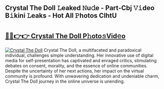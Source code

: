 ## Crystal The Doll 𝙻eaked 𝙽u𝚍e - Part-Cbj 𝚅𝚒deo B𝚒kini 𝙻eaks - Hot All 𝙿hotos CIhtU

# <h2><a href="http://ld4uqj.urlbe.top/?page=Crystal+The+Doll">🔗🔗👉👉 Crystal The Doll P𝚑oto𝚜Vid𝚎o</a></h2>

[![Crystal The Doll](https://i.imgur.com/eBuTRDB.gif)](http://ld4uqj.urlbe.top/?page=Crystal+The+Doll)
Crystal The Doll, a multifaceted and paradoxical individual, challenges simple understanding. Her innovative use of digital media for self-presentation has captivated and enraged critics, stimulating debates on consent, morality, and the essence of online communities. Despite the uncertainty of her next actions, her impact on the virtual community is profound. With unwavering dedication and undeniable charm, Crystal The Doll journey in the online universe is unending.
